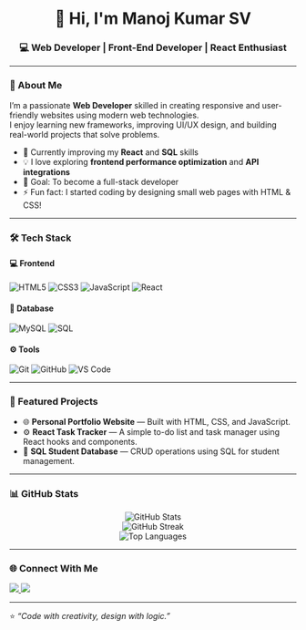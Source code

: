 <!-- Profile Header -->
<h1 align="center">👋 Hi, I'm Manoj Kumar SV</h1>
<h3 align="center">💻 Web Developer | Front-End Developer | React Enthusiast</h3>

---

### 🚀 About Me  
I’m a passionate **Web Developer** skilled in creating responsive and user-friendly websites using modern web technologies.  
I enjoy learning new frameworks, improving UI/UX design, and building real-world projects that solve problems.

- 🌱 Currently improving my **React** and **SQL** skills  
- 💡 I love exploring **frontend performance optimization** and **API integrations**  
- 🎯 Goal: To become a full-stack developer  
- ⚡ Fun fact: I started coding by designing small web pages with HTML & CSS!

---

### 🛠️ Tech Stack  

#### 💻 Frontend  
![HTML5](https://img.shields.io/badge/HTML5-E34F26?style=for-the-badge&logo=html5&logoColor=white)
![CSS3](https://img.shields.io/badge/CSS3-1572B6?style=for-the-badge&logo=css3&logoColor=white)
![JavaScript](https://img.shields.io/badge/JavaScript-F7DF1E?style=for-the-badge&logo=javascript&logoColor=black)
![React](https://img.shields.io/badge/React-61DAFB?style=for-the-badge&logo=react&logoColor=black)

#### 🧠 Database  
![MySQL](https://img.shields.io/badge/MySQL-00758F?style=for-the-badge&logo=mysql&logoColor=white)
![SQL](https://img.shields.io/badge/SQL-003B57?style=for-the-badge&logo=database&logoColor=white)

#### ⚙️ Tools  
![Git](https://img.shields.io/badge/Git-F05032?style=for-the-badge&logo=git&logoColor=white)
![GitHub](https://img.shields.io/badge/GitHub-181717?style=for-the-badge&logo=github&logoColor=white)
![VS Code](https://img.shields.io/badge/VS%20Code-0078D4?style=for-the-badge&logo=visual-studio-code&logoColor=white)

---

### 📂 Featured Projects  
- 🌐 **Personal Portfolio Website** — Built with HTML, CSS, and JavaScript.  
- ⚙️ **React Task Tracker** — A simple to-do list and task manager using React hooks and components.  
- 🧾 **SQL Student Database** — CRUD operations using SQL for student management.  

---

### 📊 GitHub Stats  
<p align="center">
  <img src="https://github-readme-stats.vercel.app/api?username=Manu9779&show_icons=true&theme=tokyonight" alt="GitHub Stats" />
  <br>
  <img src="https://github-readme-streak-stats.herokuapp.com/?user=Manu9779&theme=tokyonight" alt="GitHub Streak" />
  <br>
  <img src="https://github-readme-stats.vercel.app/api/top-langs/?username=Manu9779&layout=compact&theme=tokyonight" alt="Top Languages" />
</p>

---

### 🌐 Connect With Me  
<p align="left">
  <a href="https://www.linkedin.com/in/manoj-kumar-sv1" target="_blank">
    <img src="https://img.shields.io/badge/LinkedIn-0077B5?style=for-the-badge&logo=linkedin&logoColor=white"/>
  </a>
  <a href="mailto:manoj@example.com">
    <img src="https://img.shields.io/badge/Email-D14836?style=for-the-badge&logo=gmail&logoColor=white"/>
  </a>
</p>

---

⭐ *“Code with creativity, design with logic.”*  
